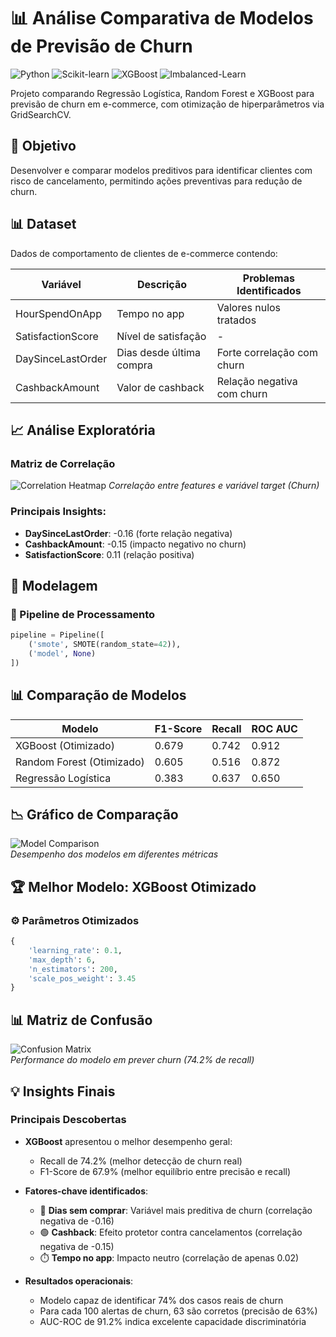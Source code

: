 # 📊 Análise Comparativa de Modelos de Previsão de Churn

![Python](https://img.shields.io/badge/Python-3.8%2B-blue)
![Scikit-learn](https://img.shields.io/badge/Scikit--learn-1.0.2-orange)
![XGBoost](https://img.shields.io/badge/XGBoost-1.5.0-green)
![Imbalanced-Learn](https://img.shields.io/badge/Imbalanced--Learn-0.9.0-yellow)

Projeto comparando Regressão Logística, Random Forest e XGBoost para previsão de churn em e-commerce, com otimização de hiperparâmetros via GridSearchCV.

## 🎯 Objetivo
Desenvolver e comparar modelos preditivos para identificar clientes com risco de cancelamento, permitindo ações preventivas para redução de churn.

## 📊 Dataset
Dados de comportamento de clientes de e-commerce contendo:

| Variável | Descrição | Problemas Identificados |
|----------|-----------|-------------------------|
| HourSpendOnApp | Tempo no app | Valores nulos tratados |
| SatisfactionScore | Nível de satisfação | - |
| DaySinceLastOrder | Dias desde última compra | Forte correlação com churn |
| CashbackAmount | Valor de cashback | Relação negativa com churn |

## 📈 Análise Exploratória

### Matriz de Correlação
![Correlation Heatmap](https://i.imgur.com/corr_matrix_churn.png)
*Correlação entre features e variável target (Churn)*

### Principais Insights:
- **DaySinceLastOrder**: -0.16 (forte relação negativa)
- **CashbackAmount**: -0.15 (impacto negativo no churn)
- **SatisfactionScore**: 0.11 (relação positiva)

## 🤖 Modelagem

### 🔧 Pipeline de Processamento
```python
pipeline = Pipeline([
    ('smote', SMOTE(random_state=42)),
    ('model', None)
])
```

## 📊 Comparação de Modelos

| Modelo                     | F1-Score | Recall | ROC AUC |
|----------------------------|----------|--------|---------|
| XGBoost (Otimizado)        | 0.679    | 0.742  | 0.912   |
| Random Forest (Otimizado)   | 0.605    | 0.516  | 0.872   |
| Regressão Logística        | 0.383    | 0.637  | 0.650   |

## 📉 Gráfico de Comparação
![Model Comparison](https://i.imgur.com/model_comparison_churn.png)  
*Desempenho dos modelos em diferentes métricas*

## 🏆 Melhor Modelo: XGBoost Otimizado

### ⚙️ Parâmetros Otimizados
```python
{
    'learning_rate': 0.1,
    'max_depth': 6,
    'n_estimators': 200,
    'scale_pos_weight': 3.45
}
```
## 📊 Matriz de Confusão
![Confusion Matrix](https://i.imgur.com/conf_matrix_xgboost.png)  
*Performance do modelo em prever churn (74.2% de recall)*

## 💡 Insights Finais

### Principais Descobertas
- **XGBoost** apresentou o melhor desempenho geral:  
  - Recall de 74.2% (melhor detecção de churn real)  
  - F1-Score de 67.9% (melhor equilíbrio entre precisão e recall)

- **Fatores-chave identificados**:  
  - 🔴 **Dias sem comprar**: Variável mais preditiva de churn (correlação negativa de -0.16)  
  - 🟢 **Cashback**: Efeito protetor contra cancelamentos (correlação negativa de -0.15)  
  - ⏱️ **Tempo no app**: Impacto neutro (correlação de apenas 0.02)

- **Resultados operacionais**:  
  - Modelo capaz de identificar 74% dos casos reais de churn  
  - Para cada 100 alertas de churn, 63 são corretos (precisão de 63%)  
  - AUC-ROC de 91.2% indica excelente capacidade discriminatória
